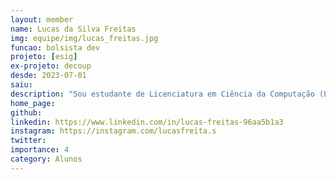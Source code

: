 ```yaml
---
layout: member
name: Lucas da Silva Freitas
img: equipe/img/lucas_freitas.jpg
funcao: bolsista dev
projeto: [esig]
ex-projeto: decoup
desde: 2023-07-01
saiu: 
description: "Sou estudante de Licenciatura em Ciência da Computação (LCC) na Universidade Federal da Paraíba(UFPB). Atualmente faço parte do projeto AYTY em parceria com a ESIG."
home_page: 
github: 
linkedin: https://www.linkedin.com/in/lucas-freitas-96aa5b1a3
instagram: https://instagram.com/lucasfreita.s
twitter: 
importance: 4
category: Alunos
---
```


